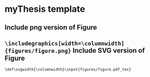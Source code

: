 myThesis template
===
Include png version of Figure
---
<code>\includegraphics[width=\columnwidth]{figures/figure.png}</code>
Include SVG version of Figure
---
<code>\def\svgwidth{\columnwidth}\input{figures/figure.pdf_tex}</code>
